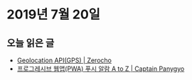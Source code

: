 # 2019년 7월 20일

## 오늘 읽은 글

* [Geolocation API(GPS) | Zerocho](https://www.zerocho.com/category/HTML&DOM/post/59155228a22a5d001827ea5d)
* [프로그레시브 웹앱(PWA) 푸시 알람 A to Z | Captain Panygyo](https://joshua1988.github.io/web-development/pwa/pwa-push-noti-guide/)
